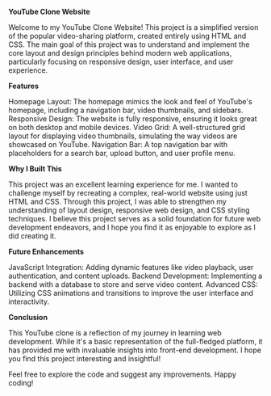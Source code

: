 **YouTube Clone Website**

Welcome to my YouTube Clone Website! This project is a simplified version of the popular video-sharing platform, created entirely using HTML and CSS. The main goal of this project was to understand and implement the core layout and design principles behind modern web applications, particularly focusing on responsive design, user interface, and user experience.

**Features**

Homepage Layout: The homepage mimics the look and feel of YouTube's homepage, including a navigation bar, video thumbnails, and sidebars.
Responsive Design: The website is fully responsive, ensuring it looks great on both desktop and mobile devices.
Video Grid: A well-structured grid layout for displaying video thumbnails, simulating the way videos are showcased on YouTube.
Navigation Bar: A top navigation bar with placeholders for a search bar, upload button, and user profile menu.

**Why I Built This**

This project was an excellent learning experience for me. I wanted to challenge myself by recreating a complex, real-world website using just HTML and CSS. Through this project, I was able to strengthen my understanding of layout design, responsive web design, and CSS styling techniques. I believe this project serves as a solid foundation for future web development endeavors, and I hope you find it as enjoyable to explore as I did creating it.

**Future Enhancements**

JavaScript Integration: Adding dynamic features like video playback, user authentication, and content uploads.
Backend Development: Implementing a backend with a database to store and serve video content.
Advanced CSS: Utilizing CSS animations and transitions to improve the user interface and interactivity.

**Conclusion**

This YouTube clone is a reflection of my journey in learning web development. While it's a basic representation of the full-fledged platform, it has provided me with invaluable insights into front-end development. I hope you find this project interesting and insightful!

Feel free to explore the code and suggest any improvements. Happy coding!
